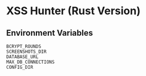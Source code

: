 # XSS Hunter (Rust Version)

## Environment Variables
```
BCRYPT_ROUNDS
SCREENSHOTS_DIR
DATABASE_URL
MAX_DB_CONNECTIONS
CONFIG_DIR
``` 